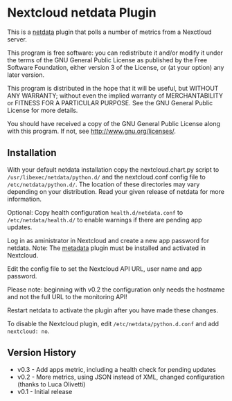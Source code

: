 # Nextcloud netdata Plugin

This is a [netdata](https://github.com/netdata/netdata/) plugin that polls
a number of metrics from a Nexctloud server.

This program is free software: you can redistribute it and/or modify
it under the terms of the GNU General Public License as published by
the Free Software Foundation, either version 3 of the License, or
(at your option) any later version.

This program is distributed in the hope that it will be useful,
but WITHOUT ANY WARRANTY; without even the implied warranty of
MERCHANTABILITY or FITNESS FOR A PARTICULAR PURPOSE.  See the
GNU General Public License for more details.

You should have received a copy of the GNU General Public License
along with this program.  If not, see http://www.gnu.org/licenses/.

## Installation

With your default netdata installation copy the nextcloud.chart.py script to
`/usr/libexec/netdata/python.d/` and the nextcloud.conf config file to
`/etc/netdata/python.d/`. The location of these directories may vary depending
on your distribution. Read your given release of netdata for more information.

Optional: Copy health configuration `health.d/netdata.conf` to `/etc/netdata/health.d/` to enable warnings if there are pending app updates.

Log in as aministrator in Nextcloud and create a new app password for netdata.
Note: The [metadata](https://apps.nextcloud.com/apps/metadata) plugin must be installed and activated in Nextcloud.

Edit the config file to set the Nextcloud API URL, user name and app password.

Please note: beginning with v0.2 the configuration only needs the hostname and not
the full URL to the monitoring API!

Restart netdata to activate the plugin after you have made these changes.

To disable the Nextcloud plugin, edit `/etc/netdata/python.d.conf` and add
`nextcloud: no`.

## Version History

- v0.3 - Add apps metric, including a health check for pending updates
- v0.2 - More metrics, using JSON instead of XML, changed configuration (thanks to Luca Olivetti)
- v0.1 - Initial release
